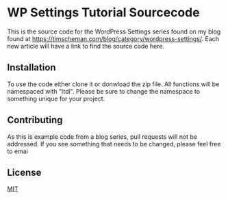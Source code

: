 # WP Settings Tutorial Sourcecode

This is the source code for the WordPress Settings series found on my blog found at https://timscheman.com/blog/category/wordpress-settings/. Each new article will have a link to find the source code here.


## Installation

To use the code either clone it or donwload the zip file.  All functions will be namespaced with "ltdi". Please be sure to change the namespace to something unique for your project.

## Contributing

As this is example code from a blog series, pull requests will not be addressed. If you see something that needs to be changed, please feel free to emai

## License

[MIT](https://choosealicense.com/licenses/mit/)